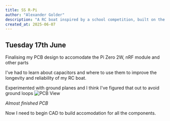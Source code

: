 ```yaml
---
title: SS R-Pi
author: "Alexander Golder"
description: "A RC boat inspired by a school competition, built on the Raspberry Pi platform"
created_at: 2025-06-07
---
```


## Tuesday 17th June
Finalising my PCB design to accomodate the Pi Zero 2W, nRF module and other parts

I've had to learn about capacitors and where to use them to improve the longevity and reliability of my RC boat. 

Experimented with ground planes and I think I've figured that out to avoid ground loops
![PCB View](/img/pcb.pdf.png)

_Almost finished PCB_

Now I need to begin CAD to build accomodation for all the components.
